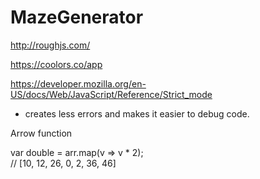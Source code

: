 # MazeGenerator

http://roughjs.com/

https://coolors.co/app

https://developer.mozilla.org/en-US/docs/Web/JavaScript/Reference/Strict_mode
 - creates less errors and makes it easier to debug code.
 
 
 
 Arrow function
 
 
 var double = arr.map(v => v * 2);       
// [10, 12, 26, 0, 2, 36, 46]
